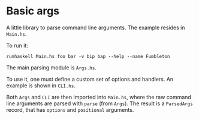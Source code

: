 # Basic args

A little library to parse command line arguments.
The example resides in `Main.hs`.

To run it:

    runhaskell Main.hs foo bar -v bip bap --help --name Fumbleton

The main parsing module is `Args.hs`.

To use it, one must define a custom set of options and handlers.
An example is shown in `CLI.hs`.

Both `Args` and `CLI` are then imported into `Main.hs`,
where the raw command line arguments are parsed with `parse`
(from `Args`). The result is a `ParsedArgs` record, that has
`options` and `positional` arguments.
